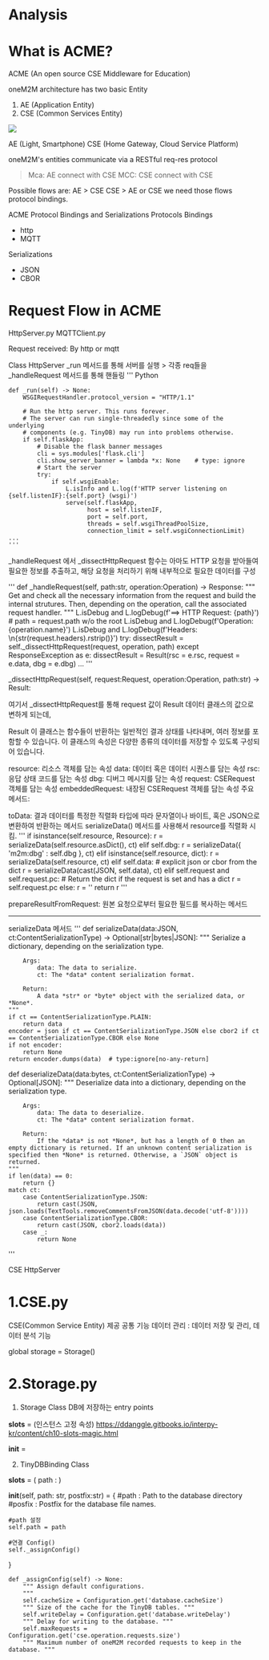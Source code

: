 # Analysis

# What is ACME?
ACME (An open source CSE Middleware for Education)

oneM2M architecture has two basic Entity
1. AE (Application Entity)
2. CSE (Common Services Entity)

<img src="http://www.onem2m.org/images/app_dev_guide/ArchImg.png">

AE (Light, Smartphone)
CSE (Home Gateway, Cloud Service Platform)

oneM2M's entities communicate via a RESTful req-res protocol
> Mca: AE connect with CSE
> MCC: CSE connect with CSE

Possible flows are:
AE > CSE
CSE > AE or CSE
we need those flows protocol bindings.

ACME Protocol Bindings and Serializations
Protocols Bindings
- http
- MQTT

Serializations
- JSON
- CBOR


# Request Flow in ACME
HttpServer.py
MQTTClient.py

Request received: By http or mqtt

Class HttpServer
_run 메서드를 통해 서버를 실행 > 각종 req들을 _handleRequest 메서드를 통해 핸들링
 ''' Python
 
	def _run(self) -> None:
		WSGIRequestHandler.protocol_version = "HTTP/1.1"

		# Run the http server. This runs forever.
		# The server can run single-threadedly since some of the underlying
		# components (e.g. TinyDB) may run into problems otherwise.
		if self.flaskApp:
			# Disable the flask banner messages
			cli = sys.modules['flask.cli']
			cli.show_server_banner = lambda *x: None 	# type: ignore
			# Start the server
			try:
				if self.wsgiEnable:
					L.isInfo and L.log(f'HTTP server listening on {self.listenIF}:{self.port} (wsgi)')
					serve(self.flaskApp, 
		   				  host = self.listenIF, 
						  port = self.port, 
						  threads = self.wsgiThreadPoolSize, 
						  connection_limit = self.wsgiConnectionLimit)
	...
    '''
    
_handleRequest 에서 _dissectHttpRequest 함수는 아마도 HTTP 요청을 받아들여 필요한 정보를 추출하고, 해당 요청을 처리하기 위해 내부적으로 필요한 데이터를 구성

'''
	def _handleRequest(self, path:str, operation:Operation) -> Response:
		"""	Get and check all the necessary information from the request and
			build the internal strutures. Then, depending on the operation,
			call the associated request handler.
		"""
		L.isDebug and L.logDebug(f'==> HTTP Request: {path}') 	# path = request.path  w/o the root
		L.isDebug and L.logDebug(f'Operation: {operation.name}')
		L.isDebug and L.logDebug(f'Headers: \n{str(request.headers).rstrip()}')
		try:
			dissectResult = self._dissectHttpRequest(request, operation, path)
		except ResponseException as e:
			dissectResult = Result(rsc = e.rsc, request = e.data, dbg = e.dbg)
   ...
'''

_dissectHttpRequest(self, request:Request, operation:Operation, path:str) -> Result:

여기서 _dissectHttpRequest를 통해 request 값이 Result 데이터 클래스의 값으로 변하게 되는데,

Result 이 클래스는 함수들이 반환하는 일반적인 결과 상태를 나타내며, 여러 정보를 포함할 수 있습니다. 이 클래스의 속성은 다양한 종류의 데이터를 저장할 수 있도록 구성되어 있습니다.

resource: 리소스 객체를 담는 속성
data: 데이터 혹은 데이터 시퀀스를 담는 속성
rsc: 응답 상태 코드를 담는 속성
dbg: 디버그 메시지를 담는 속성
request: CSERequest 객체를 담는 속성
embeddedRequest: 내장된 CSERequest 객체를 담는 속성
주요 메서드:

toData: 결과 데이터를 특정한 직렬화 타입에 따라 문자열이나 바이트, 혹은 JSON으로 변환하여 반환하는 메서드
	serializeData() 메서드를 사용해서 resource를 직렬화 시킴.
'''
if isinstance(self.resource, Resource):
			r = serializeData(self.resource.asDict(), ct)
		elif self.dbg:
			r = serializeData({ 'm2m:dbg' : self.dbg }, ct)
		elif isinstance(self.resource, dict):
			r = serializeData(self.resource, ct)
		elif self.data:									# explicit json or cbor from the dict
			r = serializeData(cast(JSON, self.data), ct)
		elif self.request and self.request.pc:		# Return the dict if the request is set and has a dict
			r = self.request.pc
		else:
			r = ''
		return r
'''

prepareResultFromRequest: 원본 요청으로부터 필요한 필드를 복사하는 메서드

-----

serializeData 메서드
'''
def serializeData(data:JSON, ct:ContentSerializationType) -> Optional[str|bytes|JSON]:
	"""	Serialize a dictionary, depending on the serialization type.

		Args:
			data: The data to serialize.
			ct: The *data* content serialization format.
		
		Return:
			A data *str* or *byte* object with the serialized data, or *None*.
	"""
	if ct == ContentSerializationType.PLAIN:
		return data
	encoder = json if ct == ContentSerializationType.JSON else cbor2 if ct == ContentSerializationType.CBOR else None
	if not encoder:
		return None
	return encoder.dumps(data)	# type:ignore[no-any-return]


def deserializeData(data:bytes, ct:ContentSerializationType) -> Optional[JSON]:
	"""	Deserialize data into a dictionary, depending on the serialization type.

		Args:
			data: The data to deserialize.
			ct: The *data* content serialization format.
		
		Return:
			If the *data* is not *None*, but has a length of 0 then an empty dictionary is returned. If an unknown content serialization is specified then *None* is returned. Otherwise, a `JSON` object is returned.
	"""
	if len(data) == 0:
		return {}
	match ct:
		case ContentSerializationType.JSON:
			return cast(JSON, json.loads(TextTools.removeCommentsFromJSON(data.decode('utf-8'))))
		case ContentSerializationType.CBOR:
			return cast(JSON, cbor2.loads(data))
		case _:
			return None

'''







CSE
HttpServer





# 1.CSE.py
CSE(Common Service Entity) 제공 공통 기능
데이터 관리 : 데이터 저장 및 관리, 데이터 분석 기능

global storage = Storage()

# 2.Storage.py

1) Storage Class 
DB에 저장하는 entry points

__slots__ = (인스턴스 고정 속성)
https://ddanggle.gitbooks.io/interpy-kr/content/ch10-slots-magic.html

__init__ = 

2) TinyDBBinding Class

__slots__ =  (
    path : 
)

__init__(self, path: str, postfix:str) = {
    #path : Path to the database directory
    #posfix : Postfix for the database file names.

    #path 설정
    self.path = path

    #연결 Config()
    self._assignConfig()


}


	def _assignConfig(self) -> None:
		"""	Assign default configurations.
		"""
		self.cacheSize = Configuration.get('database.cacheSize')
		""" Size of the cache for the TinyDB tables. """
		self.writeDelay = Configuration.get('database.writeDelay')
		""" Delay for writing to the database. """
		self.maxRequests = Configuration.get('cse.operation.requests.size')
		""" Maximum number of oneM2M recorded requests to keep in the database. """




